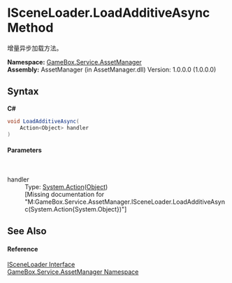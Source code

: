 # ISceneLoader.LoadAdditiveAsync Method 
 

增量异步加载方法。

**Namespace:**&nbsp;<a href="cc6873e1-22bd-dc21-74c4-6be6dc11bacf">GameBox.Service.AssetManager</a><br />**Assembly:**&nbsp;AssetManager (in AssetManager.dll) Version: 1.0.0.0 (1.0.0.0)

## Syntax

**C#**<br />
``` C#
void LoadAdditiveAsync(
	Action<Object> handler
)
```


#### Parameters
&nbsp;<dl><dt>handler</dt><dd>Type: <a href="http://msdn2.microsoft.com/zh-cn/library/018hxwa8" target="_blank">System.Action</a>(<a href="http://msdn2.microsoft.com/zh-cn/library/e5kfa45b" target="_blank">Object</a>)<br />\[Missing <param name="handler"/> documentation for "M:GameBox.Service.AssetManager.ISceneLoader.LoadAdditiveAsync(System.Action{System.Object})"\]</dd></dl>

## See Also


#### Reference
<a href="55268590-ce8c-3a06-f5d1-34b2138c173c">ISceneLoader Interface</a><br /><a href="cc6873e1-22bd-dc21-74c4-6be6dc11bacf">GameBox.Service.AssetManager Namespace</a><br />